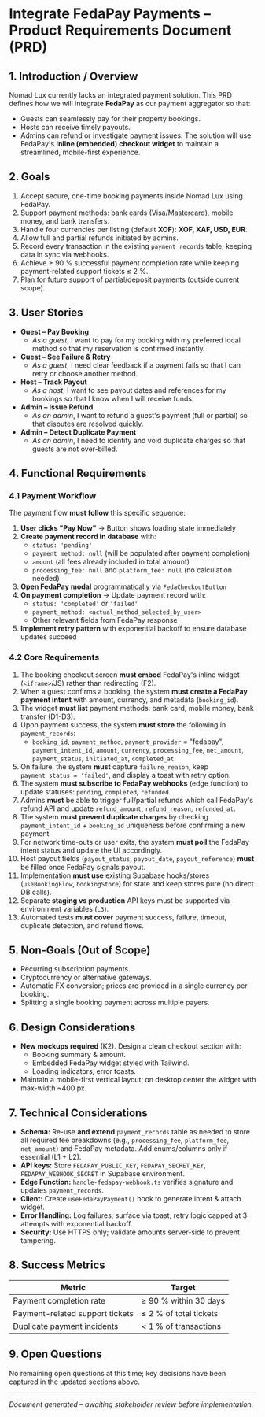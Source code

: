 # Integrate FedaPay Payments – Product Requirements Document (PRD)

## 1. Introduction / Overview
Nomad Lux currently lacks an integrated payment solution. This PRD defines how we will integrate **FedaPay** as our payment aggregator so that:
* Guests can seamlessly pay for their property bookings.
* Hosts can receive timely payouts.
* Admins can refund or investigate payment issues.
The solution will use FedaPay's **inline (embedded) checkout widget** to maintain a streamlined, mobile-first experience.

## 2. Goals
1. Accept secure, one-time booking payments inside Nomad Lux using FedaPay.
2. Support payment methods: bank cards (Visa/Mastercard), mobile money, and bank transfers.
3. Handle four currencies per listing (default **XOF**): **XOF, XAF, USD, EUR**.
4. Allow full and partial refunds initiated by admins.
5. Record every transaction in the existing `payment_records` table, keeping data in sync via webhooks.
6. Achieve ≥ 90 % successful payment completion rate while keeping payment-related support tickets ≤ 2 %.
7. Plan for future support of partial/deposit payments (outside current scope).

## 3. User Stories
* **Guest – Pay Booking**
  * *As a guest*, I want to pay for my booking with my preferred local method so that my reservation is confirmed instantly.
* **Guest – See Failure & Retry**
  * *As a guest*, I need clear feedback if a payment fails so that I can retry or choose another method.
* **Host – Track Payout**
  * *As a host*, I want to see payout dates and references for my bookings so that I know when I will receive funds.
* **Admin – Issue Refund**
  * *As an admin*, I want to refund a guest's payment (full or partial) so that disputes are resolved quickly.
* **Admin – Detect Duplicate Payment**
  * *As an admin*, I need to identify and void duplicate charges so that guests are not over-billed.

## 4. Functional Requirements

### 4.1 Payment Workflow
The payment flow **must follow** this specific sequence:

1. **User clicks "Pay Now"** → Button shows loading state immediately
2. **Create payment record in database** with:
   - `status: 'pending'` 
   - `payment_method: null` (will be populated after payment completion)
   - `amount` (all fees already included in total amount)
   - `processing_fee: null` and `platform_fee: null` (no calculation needed)
3. **Open FedaPay modal** programmatically via `FedaCheckoutButton`
4. **On payment completion** → Update payment record with:
   - `status: 'completed'` or `'failed'`
   - `payment_method: <actual_method_selected_by_user>`
   - Other relevant fields from FedaPay response
5. **Implement retry pattern** with exponential backoff to ensure database updates succeed

### 4.2 Core Requirements
1. The booking checkout screen **must embed** FedaPay's inline widget (`<iframe>`/JS) rather than redirecting (F2).
2. When a guest confirms a booking, the system **must create a FedaPay payment intent** with amount, currency, and metadata (`booking_id`).
3. The widget **must list** payment methods: bank card, mobile money, bank transfer (D1-D3).
4. Upon payment success, the system **must store** the following in `payment_records`:
   * `booking_id`, `payment_method`, `payment_provider` = "fedapay", `payment_intent_id`, `amount`, `currency`, `processing_fee`, `net_amount`, `payment_status`, `initiated_at`, `completed_at`.
5. On failure, the system **must** capture `failure_reason`, keep `payment_status = 'failed'`, and display a toast with retry option.
6. The system **must subscribe to FedaPay webhooks** (edge function) to update statuses: `pending`, `completed`, `refunded`.
7. Admins **must** be able to trigger full/partial refunds which call FedaPay's refund API and update `refund_amount`, `refund_reason`, `refunded_at`.
8. The system **must prevent duplicate charges** by checking `payment_intent_id` + `booking_id` uniqueness before confirming a new payment.
9. For network time-outs or user exits, the system **must poll** the FedaPay intent status and update the UI accordingly.
10. Host payout fields (`payout_status`, `payout_date`, `payout_reference`) **must** be filled once FedaPay signals payout.
11. Implementation **must use** existing Supabase hooks/stores (`useBookingFlow`, `bookingStore`) for state and keep stores pure (no direct DB calls).
12. Separate **staging vs production** API keys must be supported via environment variables (`L3`).
13. Automated tests **must cover** payment success, failure, timeout, duplicate detection, and refund flows.

## 5. Non-Goals (Out of Scope)
* Recurring subscription payments.
* Cryptocurrency or alternative gateways.
* Automatic FX conversion; prices are provided in a single currency per booking.
* Splitting a single booking payment across multiple payers.

## 6. Design Considerations
* **New mockups required** (K2). Design a clean checkout section with:
  * Booking summary & amount.
  * Embedded FedaPay widget styled with Tailwind.
  * Loading indicators, error toasts.
* Maintain a mobile-first vertical layout; on desktop center the widget with max-width ~400 px.

## 7. Technical Considerations
* **Schema:** Re-use **and extend** `payment_records` table as needed to store all required fee breakdowns (e.g., `processing_fee`, `platform_fee`, `net_amount`) and FedaPay metadata. Add enums/columns only if essential (L1 + L2).
* **API keys:** Store `FEDAPAY_PUBLIC_KEY`, `FEDAPAY_SECRET_KEY`, `FEDAPAY_WEBHOOK_SECRET` in Supabase environment.
* **Edge Function:** `handle-fedapay-webhook.ts` verifies signature and updates `payment_records`.
* **Client:** Create `useFedaPayPayment()` hook to generate intent & attach widget.
* **Error Handling:** Log failures; surface via toast; retry logic capped at 3 attempts with exponential backoff.
* **Security:** Use HTTPS only; validate amounts server-side to prevent tampering.

## 8. Success Metrics
| Metric | Target |
| --- | --- |
| Payment completion rate | ≥ 90 % within 30 days |
| Payment-related support tickets | ≤ 2 % of total tickets |
| Duplicate payment incidents | < 1 % of transactions |

## 9. Open Questions
No remaining open questions at this time; key decisions have been captured in the updated sections above.

---
*Document generated – awaiting stakeholder review before implementation.* 
